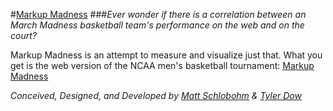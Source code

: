 #[Markup Madness](http://markupmadness.com "Markup Madness")
###*Ever wonder if there is a correlation between an March Madness basketball team's performance on the web and on the court?*


Markup Madness is an attempt to measure and visualize just that. What you get is the web version of the NCAA men's basketball tournament: [Markup Madness](http://markupmadness.com "Markup Madness")


*Conceived, Designed, and Developed by [Matt Schlobohm](http://schlobohm.net "Matt Schlobohm") & [Tyler Dow](http://tylerdow.com "Tyler Dow")*

